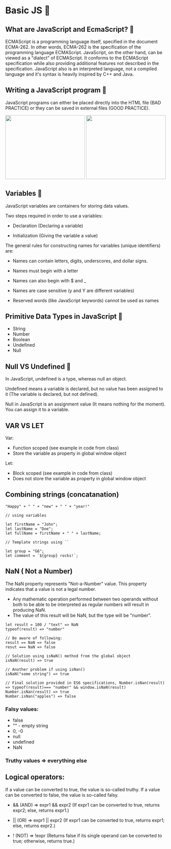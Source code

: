 # Basic JS 📕

## What are JavaScript and EcmaScript? 🔹

  ECMAScript is a programming language itself, specified in the document ECMA-262. In other words, ECMA-262 is the specification of     the programming language ECMAScript.
  JavaScript, on the other hand, can be viewed as a "dialect" of ECMAScript. It conforms to the ECMAScript specification while also     providing additional features not described in the specification.
  JavaScript also is an interpreted language, not a compiled language and it's syntax is heavily inspired by C++ and Java.
  
## Writing a JavaScript program 🔹

  JavaScript programs can either be placed directly into the HTML file (BAD PRACTICE) or they can be saved in external files (GOOD       PRACTICE). 
  <p align="middle">
     <img src="https://github.com/sedc-codecademy/skwd9-03-basicjs/blob/main/G6/Class01/Presentation/JavaScript_01-Intro/assets/img/script%20tags%20bad.png" width="250px" height="200px" />
<img src="https://github.com/sedc-codecademy/skwd9-03-basicjs/blob/main/G6/Class01/Presentation/JavaScript_01-Intro/assets/img/external_file%20js.png" width="250px" height="200px" />
  </p>

## Variables 🔹

 JavaScript variables are containers for storing data values.
 
 Two steps required in order to use a variables:
 
  * Declaration (Declaring a variable)
  
  * Initialization (Giving the variable a value)
 
 The general rules for constructing names for variables (unique identifiers) are:
 
* Names can contain letters, digits, underscores, and dollar signs.

* Names must begin with a letter

* Names can also begin with $ and _

* Names are case sensitive (y and Y are different variables)

* Reserved words (like JavaScript keywords) cannot be used as names

## Primitive Data Types in JavaScript 🔹

* String
* Number
* Boolean
* Undefined
* Null

## Null VS Undefined 🔹

In JavaScript, undefined is a type, whereas null an object.

Undefined means a variable is declared, but no value has been assigned to it (The variable is declared, but not defined).

Null in JavaScript is an assignment value (It means nothing for the moment). You can assign it to a variable.

## VAR VS LET

Var:
  * Function scoped (see example in code from class)
  * Store the variable as property in global window object

Let:
  * Block scoped (see example in code from class)
  * Does not store the variable as property in global window object

## Combining strings (concatanation)
```
"Happy" + " " + "new" + " " + "year!"

// using variables

let firstName = "John";
let lastName = "Doe";
let fullName = firstName + " " + lastName;

// Template strings using ``

let group = "G6";
let comment = `${group} rocks!`;

```
## NaN ( Not a Number)

The NaN property represents "Not-a-Number" value. This property indicates that a value is not a legal number.

  * Any mathematic operation performed between two operands without both to be able to be interpreted as regular numbers will result     in producing NaN.
  * The value of this result will be NaN, but the type will be "number".
  
```
let result = 100 / "text" => NaN
typeof(result) => "number"

// Be aware of following:
result == NaN => false
resut === NaN => false

// Solution using isNaN() method from the global object
isNaN(result) => true

// Another problem if using isNan()
isNaN("some string") => true

// Final solution provided in ES6 specifications, Number.isNan(result) => typeof(result)=== "number" && window.isNaN(result)
Number.isNan(result) => true
Number.isNan("apples") => false
```

### Falsy values:
  * false
  * "" - empty string
  * 0, -0
  * null
  * undefined
  * NaN
  
### Truthy values => everything else

## Logical operators:
  If a value can be converted to true, the value is so-called truthy. If a value can be converted to false,
  the value is so-called falsy.
  
  * && (AND) => expr1 && expr2 (If expr1 can be converted to true, returns expr2; else, returns expr1.)
                
  * || (OR) => expr1 || expr2 (If expr1 can be converted to true, returns expr1; else, returns expr2.)
  
  * ! (NOT) => !expr (Returns false if its single operand can be converted to true; otherwise, returns true.)

